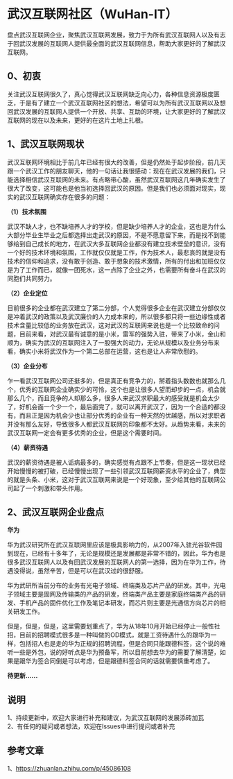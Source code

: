 # 武汉互联网社区（WuHan-IT）
盘点武汉互联网企业，聚焦武汉互联网发展，致力于为所有武汉互联网人以及有志于回武汉发展的互联网人提供最全面的武汉互联网信息，帮助大家更好的了解武汉互联网。


## 0、初衷
关注武汉互联网很久了，真心觉得武汉互联网缺乏向心力，各种信息资源极度匮乏，于是有了建立一个武汉互联网社区的想法，希望可以为所有武汉互联网以及想回武汉发展的互联网人提供一个开放、共享、互助的环境，让大家更好的了解武汉互联网的现在以及未来，更好的在这片土地上扎根。

## 1、武汉互联网现状
武汉互联网环境相比于前几年已经有很大的改善，但是仍然处于起步阶段，前几天跟一个武汉工作的朋友聊天，他的一句话让我很感动：现在在武汉发展的我们，只能选择相信武汉互联网的未来。有点略带心酸，虽然武汉互联网这几年确实发生了很大了改变，这可能也是他当初选择回武汉的原因。但是我们也必须面对现实，现实的武汉互联网确实存在很多的问题：

**（1）技术氛围**    

武汉不缺人才，也不缺培养人才的学校，但是缺少培养人才的企业，这也是为什么大部分毕业生毕业之后都选择出走武汉的原因，不是不愿意留下来，而是找不到能够给到自己成长的地方，在武汉大多互联网企业都没有建立技术壁垒的意识，没有一个好的技术环境和氛围，工作就仅仅就是工作，作为技术人，最悲哀的就是没有技术的信仰和追求，没有敢于创造、敢于想象的技术激情，所有的付出和加班仅仅是为了工作而已，就像一团死水，这一点除了企业之外，也需要所有奋斗在武汉的同胞们共同努力。

**（2）企业定位**    

目前很多的企业都在武汉建立了第二分部，个人觉得很多企业在武汉建立分部仅仅是冲着武汉的政策以及武汉廉价的人力成本来的，所以很多都只将一些边缘性或者技术含量比较低的业务放在武汉，这对武汉的互联网来说也是一个比较致命的问题，目前来看，对武汉最有诚意的是小米，雷军的强势入驻，带来了小米，金山和顺为，确实为武汉的互联网注入了一股强大的动力，无论从规模以及业务分布来看，确实小米将武汉作为一个第二总部在运营，这也是让人非常欣慰的。

**（3）企业分布**    

乍一看武汉互联网公司还挺多的，但是真正有竞争力的，掰着指头数数也就那么几个，优秀的互联网企业确实少的可怜，这个也是让很多人望而却步的一点，机会就那么几个，而且竞争的人却那么多，很多人来武汉求职最大的感受就是机会太少了，好机会面一个少一个，最后面完了，就可以离开武汉了，因为一个合适的都没有，而且正是因为机会少也让部分优秀的企业有一种天然的优越感，所以对求职者并没有那么友好，导致很多人都武汉互联网的印象都不太好。从趋势来看，未来的武汉互联网一定会有更多优秀的企业，但是这个需要时间。

**（4）薪资待遇**   

武汉的薪资待遇是被人诟病最多的，确实感觉有点跟不上节奏，但是这一现状已经开始慢慢的被打破，已经慢慢出现了一些引领武汉互联网薪资水平的企业了，典型的就是头条、小米，这对于武汉互联网来说是一个好现象，至少给其他的互联网公司起了一个刺激和带头作用。

## 2、武汉互联网企业盘点

**华为**     

华为武汉研究所在武汉互联网里应该是极具影响力的，从2007年入驻光谷软件园到现在，已经有十多年了，无论是规模还是发展都是非常不错的，因此，华为也是很多武汉互联网人以及有回武汉发展的互联网人的第一选择，因为在华为工作，待遇没得说，虽然辛苦，但是可以在武汉过的很舒服。

华为武研所当前分布的业务有光电子领域、终端类及芯片产品的研发。其中，光电子领域主要是固网及传输类的产品的研发，终端类产品主要是家庭终端类产品的研发、手机产品的固件优化工作及笔记本研发，而芯片则主要是光通信方向芯片的相关研发工作。

但是，但是，但是，这里需要划重点了，华为从18年10月开始已经停止一般性社招，目前的招聘模式很多是一种叫做的OD模式，就是工资待遇什么的跟华为一样，包括招人也是走的华为正规的招聘流程，但是合同只能跟德科签，这个说的难听一些是外包，说的好听点是华为预备军，所以目前想去华为的需要了解清楚，如果是跟华为签合同倒是可以考虑，但是跟德科签合同的话就需要慎重考虑了。

**待更新......**


## 说明
1、持续更新中，欢迎大家进行补充和建议，为武汉互联网的发展添砖加瓦      
2、有任何的疑问或者想法，欢迎在Issues中进行提问或者补充

## 参考文章
1、https://zhuanlan.zhihu.com/p/45086108     

